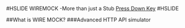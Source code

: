 #HSLIDE
WIREMOCK -More than just a Stub
[Press Down Key](assets/wiremock_logo.jpeg)
#HSLIDE

##What is WIRE MOCK?
###Advanced HTTP API simulator

